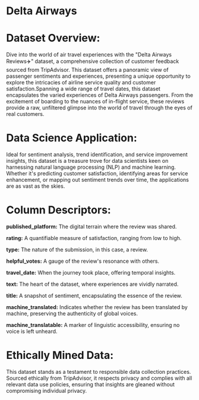 # Delta Airways

# Dataset Overview:
Dive into the world of air travel experiences with the "Delta Airways Reviews✈️" dataset, a comprehensive collection of customer feedback sourced from TripAdvisor. This dataset offers a panoramic view of passenger sentiments and experiences, presenting a unique opportunity to explore the intricacies of airline service quality and customer satisfaction.Spanning a wide range of travel dates, this dataset encapsulates the varied experiences of Delta Airways passengers. From the excitement of boarding to the nuances of in-flight service, these reviews provide a raw, unfiltered glimpse into the world of travel through the eyes of real customers.

# Data Science Application:
Ideal for sentiment analysis, trend identification, and service improvement insights, this dataset is a treasure trove for data scientists keen on harnessing natural language processing (NLP) and machine learning. Whether it's predicting customer satisfaction, identifying areas for service enhancement, or mapping out sentiment trends over time, the applications are as vast as the skies.

# Column Descriptors:

**published_platform:** The digital terrain where the review was shared.

**rating:** A quantifiable measure of satisfaction, ranging from low to high.

**type:** The nature of the submission, in this case, a review.

**helpful_votes:** A gauge of the review's resonance with others.

**travel_date:** When the journey took place, offering temporal insights.

**text:** The heart of the dataset, where experiences are vividly narrated.

**title:** A snapshot of sentiment, encapsulating the essence of the review.

**machine_translated:** Indicates whether the review has been translated by machine, preserving the authenticity of global voices.

**machine_translatable:** A marker of linguistic accessibility, ensuring no voice is left unheard.

# Ethically Mined Data:
This dataset stands as a testament to responsible data collection practices. Sourced ethically from TripAdvisor, it respects privacy and complies with all relevant data use policies, ensuring that insights are gleaned without compromising individual privacy.
